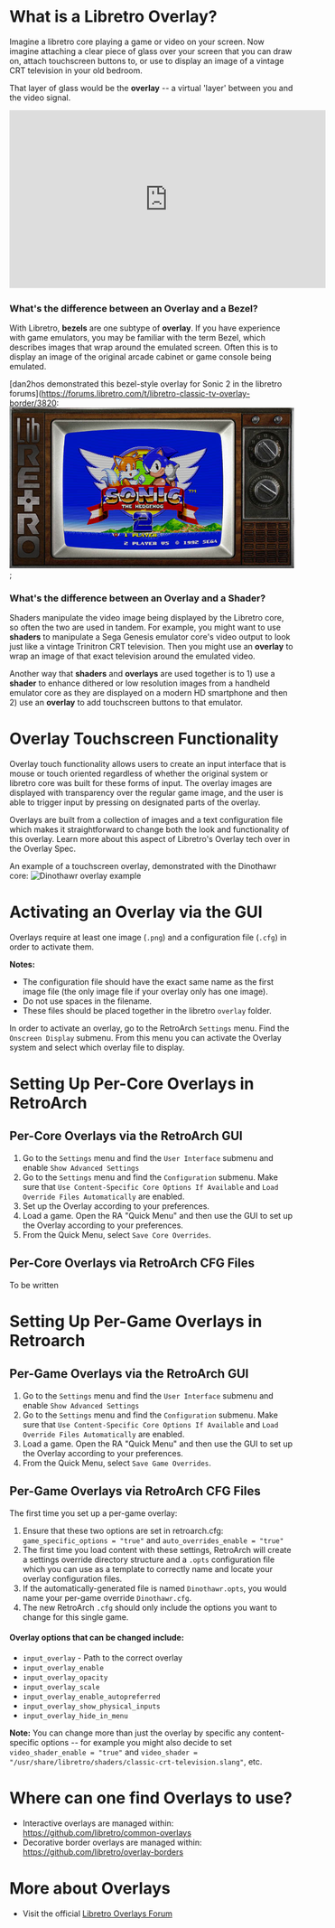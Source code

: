 # What is a Libretro Overlay?

Imagine a libretro core playing a game or video on your screen. Now imagine attaching a clear piece of glass over your screen that you can draw on, attach touchscreen buttons to, or use to display an image of a vintage CRT television in your old bedroom.

That layer of glass would be the **overlay** -- a virtual 'layer' between you and the video signal.

<iframe width="560" height="315" src="https://www.youtube-nocookie.com/embed/bRNbA-4wuSc" frameborder="0" allow="accelerometer; autoplay; clipboard-write; encrypted-media; gyroscope; picture-in-picture" allowfullscreen></iframe>

### What's the difference between an Overlay and a Bezel?

With Libretro, **bezels** are one subtype of **overlay**. If you have experience with game emulators, you may be familiar with the term Bezel, which describes images that wrap around the emulated screen. Often this is to display an image of the original arcade cabinet or game console being emulated.

[dan2hos demonstrated this bezel-style overlay for Sonic 2 in the libretro forums](https://forums.libretro.com/t/libretro-classic-tv-overlay-border/3820:
![Bezel overlay](../image/guides/overlay-customaspectexample.jpg "Bezel-style overlay example with Sonic 2");

### What's the difference between an Overlay and a Shader?

Shaders manipulate the video image being displayed by the Libretro core, so often the two are used in tandem. For example, you might want to use **shaders** to manipulate a Sega Genesis emulator core's video output to look just like a vintage Trinitron CRT television. Then you might use an **overlay** to wrap an image of that exact television around the emulated video.

Another way that **shaders** and **overlays** are used together is to 1) use a **shader** to enhance dithered or low resolution images from a handheld emulator core as they are displayed on a modern HD smartphone and then 2) use an **overlay** to add touchscreen buttons to that emulator.

# Overlay Touchscreen Functionality

Overlay touch functionality allows users to create an input interface that is mouse or touch oriented regardless of whether the original system or libretro core was built for these forms of input. The overlay images are displayed with transparency over the regular game image, and the user is able to trigger input by pressing on designated parts of the overlay.

Overlays are built from a collection of images and a text configuration file which makes it straightforward to change both the look and functionality of this overlay. Learn more about this aspect of Libretro's Overlay tech over in the Overlay Spec.

An example of a touchscreen overlay, demonstrated with the Dinothawr core:
![Dinothawr overlay example](https://wiki.libretro.com/images/5/5c/Retroarch-dinothawr-overlay.jpg "Dinothawr overlay example")

# Activating an Overlay via the GUI

Overlays require at least one image (`.png`) and a configuration file (`.cfg`) in order to activate them.

**Notes:**
- The configuration file should have the exact same name as the first image file (the only image file if your overlay only has one image).
- Do not use spaces in the filename.
- These files should be placed together in the libretro `overlay` folder.

In order to activate an overlay, go to the RetroArch `Settings` menu. Find the `Onscreen Display` submenu. From this menu you can activate the Overlay system and select which overlay file to display.

# Setting Up Per-Core Overlays in RetroArch

## Per-Core Overlays via the RetroArch GUI

1. Go to the `Settings` menu and find the `User Interface` submenu and enable `Show Advanced Settings`
2. Go to the `Settings` menu and find the `Configuration` submenu. Make sure that `Use Content-Specific Core Options If Available` and `Load Override Files Automatically` are enabled.
3. Set up the Overlay according to your preferences.
3. Load a game. Open the RA "Quick Menu" and then use the GUI to set up the Overlay according to your preferences.
4. From the Quick Menu, select `Save Core Overrides`.

## Per-Core Overlays via RetroArch CFG Files

To be written

# Setting Up Per-Game Overlays in Retroarch

## Per-Game Overlays via the RetroArch GUI

1. Go to the `Settings` menu and find the `User Interface` submenu and enable `Show Advanced Settings`
2. Go to the `Settings` menu and find the `Configuration` submenu. Make sure that `Use Content-Specific Core Options If Available` and `Load Override Files Automatically` are enabled.
3. Load a game. Open the RA "Quick Menu" and then use the GUI to set up the Overlay according to your preferences.
4. From the Quick Menu, select `Save Game Overrides`.

## Per-Game Overlays via RetroArch CFG Files

The first time you set up a per-game overlay:
1. Ensure that these two options are set in retroarch.cfg: `game_specific_options = "true"` and `auto_overrides_enable = "true"`
2. The first time you load content with these settings, RetroArch will create a settings override directory structure and a `.opts` configuration file which you can use as a template to correctly name and locate your overlay configuration files.
3. If the automatically-generated file is named `Dinothawr.opts`, you would name your per-game override `Dinothawr.cfg`.
3. The new RetroArch `.cfg` should only include the options you want to change for this single game.

#### Overlay options that can be changed include:
- `input_overlay` - Path to the correct overlay
- `input_overlay_enable`
- `input_overlay_opacity`
- `input_overlay_scale`
- `input_overlay_enable_autopreferred`
- `input_overlay_show_physical_inputs`
- `input_overlay_hide_in_menu`

**Note:** You can change more than just the overlay by specific any content-specific options -- for example you might also decide to set `video_shader_enable = "true"` and `video_shader = "/usr/share/libretro/shaders/classic-crt-television.slang"`, etc.

# Where can one find Overlays to use?

- Interactive overlays are managed within: https://github.com/libretro/common-overlays
- Decorative border overlays are managed within: https://github.com/libretro/overlay-borders

# More about Overlays

- Visit the official [Libretro Overlays Forum](https://forums.libretro.com/c/retroarch-additions/retroarch-overlays)
